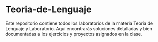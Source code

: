 # Teoria-de-Lenguaje
Este repositorio contiene todos los laboratorios de la materia Teoría de Lenguaje y Laboratorio. Aquí encontrarás soluciones detalladas y bien documentadas a los ejercicios y proyectos asignados en la clase.
